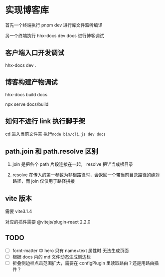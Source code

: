 # 实现博客库

首先一个终端执行 pnpm dev 进行库文件监听编译

另一个终端执行 hhx-docs dev docs 进行博客调试

## 客户端入口开发调试

hhx-docs dev .

## 博客构建产物调试

hhx-docs build docs

npx serve docs/build

## 如何不进行 link 执行脚手架

cd 进入当前文件夹
执行`node bin/cli.js dev docs`

## path.join 和 path.resolve 区别

1. join 是把各个 path 片段连接在一起， resolve 把'/'当成根目录

2. resolve 在传入的第一参数为非根路径时，会返回一个带当前目录路径的绝对路径，而 join 仅仅用于路径拼接

## vite 版本

需要 vite3.1.4

对应的插件需要 @vitejs/plugin-react 2.2.0

## TODO

- [ ] fornt-matter 中 hero 只有 name+text 属性时 无法生成页面
- [ ] 根据 docs 内的 md 文件动态生成侧边栏
- [ ] 折叠侧边栏点击范围扩大，需要在 configPlugin 里读取路由？还是用路由插件？
